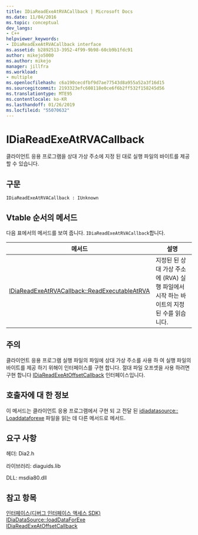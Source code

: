 ```yaml
---
title: IDiaReadExeAtRVACallback | Microsoft Docs
ms.date: 11/04/2016
ms.topic: conceptual
dev_langs:
- C++
helpviewer_keywords:
- IDiaReadExeAtRVACallback interface
ms.assetid: b2892513-3952-4f99-9b98-60cb9b1fdc91
author: mikejo5000
ms.author: mikejo
manager: jillfra
ms.workload:
- multiple
ms.openlocfilehash: c6a190cecdfbf9d7ae77543d8a955a52a3f16d15
ms.sourcegitcommit: 2193323efc608118e0ce6f6b2ff532f158245d56
ms.translationtype: MTE95
ms.contentlocale: ko-KR
ms.lasthandoff: 01/26/2019
ms.locfileid: "55070632"
---
```

# <a name="idiareadexeatrvacallback"></a>IDiaReadExeAtRVACallback
클라이언트 응용 프로그램을 상대 가상 주소에 지정 된 대로 실행 파일의 바이트를 제공할 수 있습니다.  
  
## <a name="syntax"></a>구문  
  
```  
IDiaReadExeAtRVACallback : IUnknown  
```  
  
## <a name="methods-in-vtable-order"></a>Vtable 순서의 메서드  
 다음 표에서의 메서드를 보여 줍니다. `IDiaReadExeAtRVACallback`합니다.  
  
|메서드|설명|  
|------------|-----------------|  
|[IDiaReadExeAtRVACallback::ReadExecutableAtRVA](../../debugger/debug-interface-access/idiareadexeatrvacallback-readexecutableatrva.md)|지정된 된 상대 가상 주소에 (RVA) 실행 파일에서 시작 하는 바이트의 지정 된 수를 읽습니다.|  
  
## <a name="remarks"></a>주의  
 클라이언트 응용 프로그램 실행 파일의 파일에 상대 가상 주소를 사용 하 여 실행 파일의 바이트를 제공 하기 위해이 인터페이스를 구현 합니다. 절대 파일 오프셋을 사용 하려면 구현 합니다 [IDiaReadExeAtOffsetCallback](../../debugger/debug-interface-access/idiareadexeatoffsetcallback.md) 인터페이스입니다.  
  
## <a name="notes-for-callers"></a>호출자에 대 한 정보  
 이 메서드는 클라이언트 응용 프로그램에서 구현 되 고 전달 된 [idiadatasource:: Loaddataforexe](../../debugger/debug-interface-access/idiadatasource-loaddataforexe.md) 파일을 읽는 데 다른 메서드로 메서드.  
  
## <a name="requirements"></a>요구 사항  
 헤더: Dia2.h  
  
 라이브러리: diaguids.lib  
  
 DLL: msdia80.dll  
  
## <a name="see-also"></a>참고 항목  
 [인터페이스(디버그 인터페이스 액세스 SDK)](../../debugger/debug-interface-access/interfaces-debug-interface-access-sdk.md)   
 [IDiaDataSource::loadDataForExe](../../debugger/debug-interface-access/idiadatasource-loaddataforexe.md)   
 [IDiaReadExeAtOffsetCallback](../../debugger/debug-interface-access/idiareadexeatoffsetcallback.md)